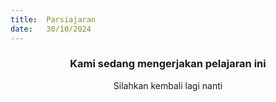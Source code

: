 ```yaml
---
title:  Parsiajaran
date:   30/10/2024
---
```


### <center>Kami sedang mengerjakan pelajaran ini</center>
<center>Silahkan kembali lagi nanti</center>